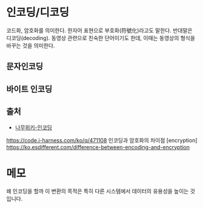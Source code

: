 # 인코딩/디코딩

코드화, 암호화를 의미한다. 한자어 표현으로 부호화(符號化)라고도 말한다. 반대말은 디코딩(decoding).
동영상 관련으로 친숙한 단어이기도 한데, 이때는 동영상의 형식을 바꾸는 것을 의미한다.


## 문자인코딩
## 바이트 인코딩

## 출처

- [나무위키-인코딩](https://namu.wiki/w/%EC%9D%B8%EC%BD%94%EB%94%A9)


https://code.i-harness.com/ko/q/471108
인코딩과 암호화의 차이점 [encryption]
https://ko.esdifferent.com/difference-between-encoding-and-encryption


# 메모

왜 인코딩을 할까
이 변환의 목적은 특히 다른 시스템에서 데이터의 유용성을 높이는 것입니다.
